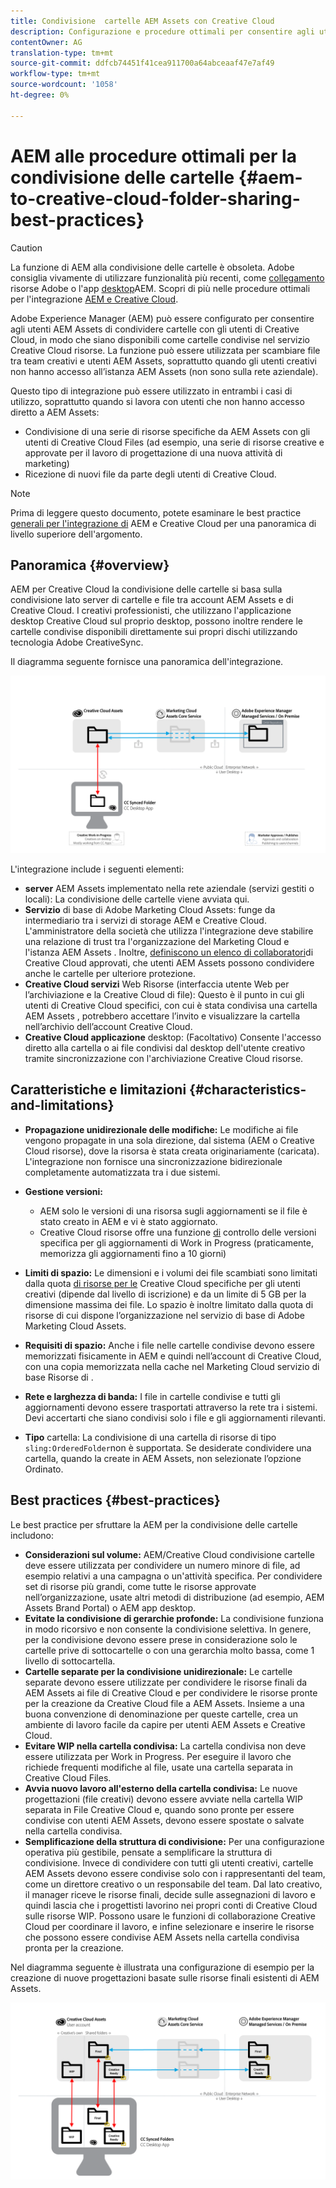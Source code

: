```yaml
---
title: Condivisione  cartelle AEM Assets con Creative Cloud
description: Configurazione e procedure ottimali per consentire agli utenti di Adobe Experience Manager Assets di scambiare cartelle di risorse con gli utenti Adobe Creative Cloud.
contentOwner: AG
translation-type: tm+mt
source-git-commit: ddfcb74451f41cea911700a64abceaaf47e7af49
workflow-type: tm+mt
source-wordcount: '1058'
ht-degree: 0%

---
```



# AEM alle procedure ottimali per la condivisione delle cartelle {#aem-to-creative-cloud-folder-sharing-best-practices}

>[!CAUTION]
>
>La funzione di AEM alla condivisione delle cartelle è obsoleta.  Adobe consiglia vivamente di utilizzare funzionalità più recenti, come [collegamento](https://helpx.adobe.com/it/enterprise/using/adobe-asset-link.html) risorse Adobe o l&#39;app [desktop](https://helpx.adobe.com/experience-manager/desktop-app/aem-desktop-app.html)AEM. Scopri di più nelle procedure ottimali per l&#39;integrazione [AEM e Creative Cloud](/help/assets/aem-cc-integration-best-practices.md).

Adobe Experience Manager (AEM) può essere configurato per consentire agli utenti  AEM Assets di condividere cartelle con gli utenti di Creative Cloud, in modo che siano disponibili come cartelle condivise nel servizio Creative Cloud risorse. La funzione può essere utilizzata per scambiare file tra team creativi e utenti  AEM Assets, soprattutto quando gli utenti creativi non hanno accesso all’istanza  AEM Assets (non sono sulla rete aziendale).

Questo tipo di integrazione può essere utilizzato in entrambi i casi di utilizzo, soprattutto quando si lavora con utenti che non hanno accesso diretto a  AEM Assets:

* Condivisione di una serie di risorse specifiche da  AEM Assets con gli utenti di Creative Cloud Files (ad esempio, una serie di risorse creative e approvate per il lavoro di progettazione di una nuova attività di marketing)
* Ricezione di nuovi file da parte degli utenti di Creative Cloud.

>[!NOTE]
>
>Prima di leggere questo documento, potete esaminare le best practice [generali per l&#39;integrazione di](aem-cc-integration-best-practices.md) AEM e Creative Cloud per una panoramica di livello superiore dell&#39;argomento.

## Panoramica {#overview}

AEM per Creative Cloud la condivisione delle cartelle si basa sulla condivisione lato server di cartelle e file tra  account AEM Assets e di Creative Cloud. I creativi professionisti, che utilizzano l&#39;applicazione desktop Creative Cloud sul proprio desktop, possono inoltre rendere le cartelle condivise disponibili direttamente sui propri dischi utilizzando  tecnologia Adobe CreativeSync.

Il diagramma seguente fornisce una panoramica dell&#39;integrazione.

![chlimage_1-406](assets/chlimage_1-406.png)

L&#39;integrazione include i seguenti elementi:

* **server** AEM Assets implementato nella rete aziendale (servizi gestiti o locali): La condivisione delle cartelle viene avviata qui.
* **Servizio** di base di Adobe Marketing Cloud Assets: funge da intermediario tra i servizi di storage AEM e Creative Cloud. L&#39;amministratore della società che utilizza l&#39;integrazione deve stabilire una relazione di trust tra l&#39;organizzazione del Marketing Cloud e l&#39;istanza AEM Assets . Inoltre, [definiscono un elenco di collaboratori](https://experienceleague.adobe.com/docs/core-services/interface/assets/t-admin-add-cc-user.html?lang=en#assets)di Creative Cloud approvati, che  utenti AEM Assets possono condividere anche le cartelle per ulteriore protezione.
* **Creative Cloud servizi** Web Risorse (interfaccia utente Web per l’archiviazione e la Creative Cloud di file): Questo è il punto in cui gli utenti di Creative Cloud specifici, con cui è stata condivisa una cartella AEM Assets , potrebbero accettare l’invito e visualizzare la cartella nell’archivio dell’account Creative Cloud.
* **Creative Cloud applicazione** desktop: (Facoltativo) Consente l&#39;accesso diretto alla cartella o ai file condivisi dal desktop dell&#39;utente creativo tramite sincronizzazione con l&#39;archiviazione Creative Cloud risorse.

## Caratteristiche e limitazioni {#characteristics-and-limitations}

* **Propagazione unidirezionale delle modifiche:** Le modifiche ai file vengono propagate in una sola direzione, dal sistema (AEM o Creative Cloud risorse), dove la risorsa è stata creata originariamente (caricata). L&#39;integrazione non fornisce una sincronizzazione bidirezionale completamente automatizzata tra i due sistemi.

* **Gestione versioni:**

   * AEM solo le versioni di una risorsa sugli aggiornamenti se il file è stato creato in AEM e vi è stato aggiornato.
   * Creative Cloud risorse offre una funzione [di](https://helpx.adobe.com/creative-cloud/help/versioning-faq.html) controllo delle versioni specifica per gli aggiornamenti di Work in Progress (praticamente, memorizza gli aggiornamenti fino a 10 giorni)

* **Limiti di spazio:** Le dimensioni e i volumi dei file scambiati sono limitati dalla quota [di risorse per le](https://helpx.adobe.com/creative-cloud/kb/file-storage-quota.html) Creative Cloud specifiche per gli utenti creativi (dipende dal livello di iscrizione) e da un limite di 5 GB per la dimensione massima dei file. Lo spazio è inoltre limitato dalla quota di risorse di cui dispone l’organizzazione nel servizio di base di Adobe Marketing Cloud Assets.

* **Requisiti di spazio:** Anche i file nelle cartelle condivise devono essere memorizzati fisicamente in AEM e quindi nell’account di Creative Cloud, con una copia memorizzata nella cache nel Marketing Cloud servizio di base Risorse di .
* **Rete e larghezza di banda:** I file in cartelle condivise e tutti gli aggiornamenti devono essere trasportati attraverso la rete tra i sistemi. Devi accertarti che siano condivisi solo i file e gli aggiornamenti rilevanti.
* **Tipo** cartella: La condivisione di una cartella di risorse di tipo `sling:OrderedFolder`non è supportata. Se desiderate condividere una cartella, quando la create in  AEM Assets, non selezionate l’opzione Ordinato.

## Best practices {#best-practices}

Le best practice per sfruttare la AEM per la condivisione delle cartelle includono:

* **Considerazioni sul volume:** AEM/Creative Cloud condivisione cartelle deve essere utilizzata per condividere un numero minore di file, ad esempio relativi a una campagna o un&#39;attività specifica. Per condividere set di risorse più grandi, come tutte le risorse approvate nell’organizzazione, usate altri metodi di distribuzione (ad esempio,  AEM Assets Brand Portal) o AEM app desktop.
* **Evitate la condivisione di gerarchie profonde:** La condivisione funziona in modo ricorsivo e non consente la condivisione selettiva. In genere, per la condivisione devono essere prese in considerazione solo le cartelle prive di sottocartelle o con una gerarchia molto bassa, come 1 livello di sottocartella.
* **Cartelle separate per la condivisione unidirezionale:** Le cartelle separate devono essere utilizzate per condividere le risorse finali da  AEM Assets ai file di Creative Cloud e per condividere le risorse pronte per la creazione da Creative Cloud file a  AEM Assets. Insieme a una buona convenzione di denominazione per queste cartelle, crea un ambiente di lavoro facile da capire per  utenti AEM Assets e Creative Cloud.
* **Evitare WIP nella cartella condivisa:** La cartella condivisa non deve essere utilizzata per Work in Progress. Per eseguire il lavoro che richiede frequenti modifiche al file, usate una cartella separata in Creative Cloud Files.
* **Avvia nuovo lavoro all&#39;esterno della cartella condivisa:** Le nuove progettazioni (file creativi) devono essere avviate nella cartella WIP separata in File Creative Cloud e, quando sono pronte per essere condivise con  utenti AEM Assets, devono essere spostate o salvate nella cartella condivisa.
* **Semplificazione della struttura di condivisione:** Per una configurazione operativa più gestibile, pensate a semplificare la struttura di condivisione. Invece di condividere con tutti gli utenti creativi,  cartelle AEM Assets devono essere condivise solo con i rappresentanti del team, come un direttore creativo o un responsabile del team. Dal lato creativo, il manager riceve le risorse finali, decide sulle assegnazioni di lavoro e quindi lascia che i progettisti lavorino nei propri conti di Creative Cloud sulle risorse WIP. Possono usare le funzioni di collaborazione Creative Cloud per coordinare il lavoro, e infine selezionare e inserire le risorse che possono essere condivise  AEM Assets nella cartella condivisa pronta per la creazione.

Nel diagramma seguente è illustrata una configurazione di esempio per la creazione di nuove progettazioni basate sulle risorse finali esistenti di  AEM Assets.

![chlimage_1-407](assets/chlimage_1-407.png)
